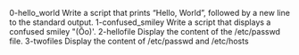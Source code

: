 0-hello_world Write a script that prints “Hello, World”, followed by a new line to the standard output.
1-confused_smiley Write a script that displays a confused smiley "(Ôo)'.
 2-hellofile Display the content of the /etc/passwd file. 
3-twofiles Display the content of /etc/passwd and /etc/hosts
